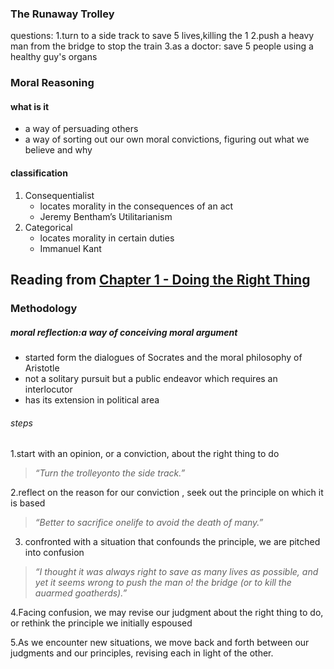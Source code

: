 ### The Runaway Trolley
questions:
1.turn to a side track to save 5 lives,killing the 1
2.push a heavy man from the bridge to stop the train
3.as a doctor: save 5 people using a healthy guy's organs
### Moral Reasoning
#### what is it
+ a way of persuading others
+ a way of sorting out our own moral convictions, figuring out what we believe and why 
#### classification
1. Consequentialist 
   - locates morality in the consequences of an act
   - Jeremy Bentham’s Utilitarianism
2. Categorical 
   - locates morality in certain duties
   - Immanuel Kant

## Reading from [Chapter 1 - Doing the Right Thing](https://courses.edx.org/assets/courseware/v1/a82c59a2f8eb47d59fb844ccb882a490/asset-v1:HarvardX+ER22.1x+2T2020+type@asset+block/Chapter_1_-_Doing_the_Right_Thing__21-30_.pdf)

### Methodology
##### moral reflection:a way of conceiving moral argument
+ started form the dialogues of Socrates and the moral philosophy of Aristotle
+ not a solitary pursuit but a public endeavor which requires an interlocutor
+ has its extension in political area
###### steps
1.start with an opinion, or a conviction, about the right thing to do 
>*“Turn the trolleyonto the side track.”*

2.reflect on the reason for our conviction , seek out the principle on which it is based
>*“Better to sacrifice onelife to avoid the death of many.”*

3. confronted with a situation that confounds the principle, we are pitched into confusion
>*“I thought it was always right to save as many lives as possible, and yet it seems wrong to push the man o! the bridge (or to kill the auarmed goatherds).”*

4.Facing confusion, we may revise our judgment about the right thing to do, or rethink the principle we initially espoused

5.As we encounter new situations, we move back and forth between our
judgments and our principles, revising each in light of the other. 

